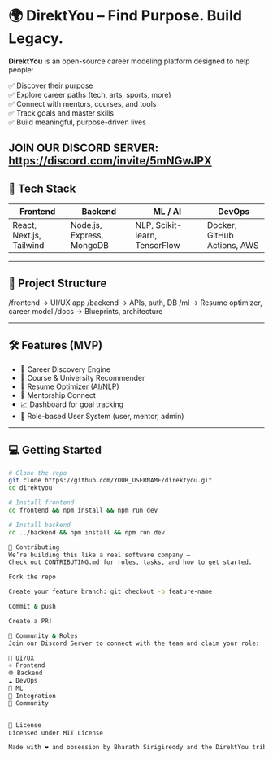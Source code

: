 # 🌍 DirektYou – Find Purpose. Build Legacy.

**DirektYou** is an open-source career modeling platform designed to help people:

✅ Discover their purpose  
✅ Explore career paths (tech, arts, sports, more)  
✅ Connect with mentors, courses, and tools  
✅ Track goals and master skills  
✅ Build meaningful, purpose-driven lives

JOIN OUR DISCORD SERVER: 
https://discord.com/invite/5mNGwJPX
---

## 🚀 Tech Stack

| Frontend     | Backend       | ML / AI       | DevOps         |
|--------------|----------------|---------------|----------------|
| React, Next.js, Tailwind | Node.js, Express, MongoDB | NLP, Scikit-learn, TensorFlow | Docker, GitHub Actions, AWS |

---

## 🧱 Project Structure

/frontend → UI/UX app
/backend → APIs, auth, DB
/ml → Resume optimizer, career model
/docs → Blueprints, architecture


---

## 🛠 Features (MVP)

- 🧭 Career Discovery Engine  
- 📘 Course & University Recommender  
- 🧾 Resume Optimizer (AI/NLP)  
- 💬 Mentorship Connect  
- 📈 Dashboard for goal tracking  
- 🔐 Role-based User System (user, mentor, admin)

---

## 💻 Getting Started

```bash
# Clone the repo
git clone https://github.com/YOUR_USERNAME/direktyou.git
cd direktyou

# Install frontend
cd frontend && npm install && npm run dev

# Install backend
cd ../backend && npm install && npm run dev

🤝 Contributing
We’re building this like a real software company —
Check out CONTRIBUTING.md for roles, tasks, and how to get started.

Fork the repo

Create your feature branch: git checkout -b feature-name

Commit & push

Create a PR!

🧠 Community & Roles
Join our Discord Server to connect with the team and claim your role:

🎨 UI/UX
⚛️ Frontend
🌐 Backend
☁️ DevOps
🤖 ML
🔗 Integration
📣 Community


📃 License
Licensed under MIT License

Made with ❤️ and obsession by Bharath Sirigireddy and the DirektYou tribe.

